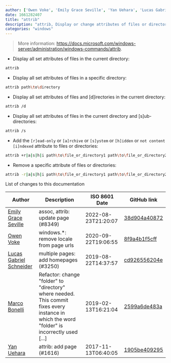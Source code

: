 ```yaml
---
author: ['Owen Voke', 'Emily Grace Seville', 'Yan Uehara', 'Lucas Gabriel Schneider', 'Marco Bonelli']
date: 1661282407
title: "attrib"
description: "attrib, Display or change attributes of files or directories."
categories: "windows"
---
```

> More information: <https://docs.microsoft.com/windows-server/administration/windows-commands/attrib>.

- Display all set attributes of files in the current directory:

```bash
attrib
```

- Display all set attributes of files in a specific directory:

```bash
attrib path\to\directory
```

- Display all set attributes of files and [d]irectories in the current directory:

```bash
attrib /d
```

- Display all set attributes of files in the current directory and [s]ub-directories:

```bash
attrib /s
```

- Add the `[r]ead-only` or `[a]rchive` or `[s]ystem` or `[h]idden` or `not content [i]ndexed` attribute to files or directories:

```bash
attrib +r|a|s|h|i path\to\file_or_directory1 path\to\file_or_directory2 ...
```

- Remove a specific attribute of files or directories:

```bash
attrib -r|a|s|h|i path\to\file_or_directory1 path\to\file_or_directory2 ...
```
List of changes to this documentation


Author | Description | ISO 8601 Date | GitHub link
------|-----|-----|-----
[Emily Grace Seville](mailto:emilyseville7cf@gmail.com) | assoc, attrib: update page (#8349) | 2022-08-23T21:20:07 | [38d904a40872](https://github.com/tldr-pages/tldr/commit/38d904a4087259d1020050358f0210f737a0ff51)
[Owen Voke](mailto:development@voke.dev) | windows.*: remove locale from page urls | 2020-09-22T19:06:55 | [8f9a4b1f5cff](https://github.com/tldr-pages/tldr/commit/8f9a4b1f5cff138652665e9756a1a13466029fed)
[Lucas Gabriel Schneider](mailto:lucas.schneider@sap.com) | multiple pages: add homepages (#3250) | 2019-08-22T14:37:57 | [cd926556204e](https://github.com/tldr-pages/tldr/commit/cd926556204e9b8d34858b141886c675e8e0b83a)
[Marco Bonelli](mailto:mb5.marcob@gmail.com) | Refactor: change "folder" to "directory" where needed. This commit fixes every instance in which the word "folder" is incorrectly used [...] | 2019-02-13T16:21:04 | [2599a6de483a](https://github.com/tldr-pages/tldr/commit/2599a6de483a70601ab17b29e0f18a5a8bdcaa12)
[Yan Uehara](mailto:yanuehara@hotmail.com) | attrib: add page (#1616) | 2017-11-13T06:40:05 | [1905be409295](https://github.com/tldr-pages/tldr/commit/1905be40929597c88a34a31051d92adcf4666bf5)

